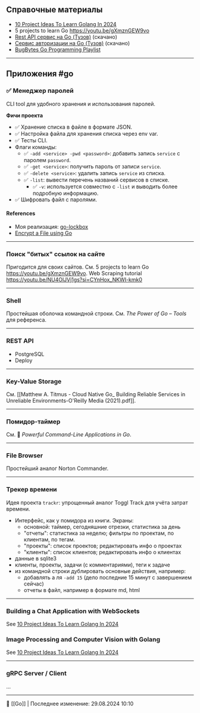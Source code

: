 ## Справочные материалы

- [10 Project Ideas To Learn Golang In 2024](https://golang.withcodeexample.com/blog/golang-project-ideas/)
- 5 projects to learn Go https://youtu.be/gXmznGEW9vo
- [Rest API сервис на Go (Тузов)](https://youtu.be/rCJvW2xgnk0?si=hyIpCgBV-2mnqe_v) (скачано)
- [Сервис авторизации на Go (Тузов)](https://youtu.be/EURjTg5fw-E?si=XOf8p3zJj6L95l78) (скачано)
- [BugBytes Go Programming Playlist](https://www.youtube.com/playlist?list=PL-2EBeDYMIbR1ag15E2MonJOj_cCIjUnd)

----
## Приложения #go
### ✅ Менеджер паролей

CLI tool для удобного хранения и использования паролей.

**Фичи проекта**

- ✅ Хранение списка в файле в формате JSON.
- ✅ Настройка файла для хранения списка через env var.
- ✅ Тесты CLI.
- Флаги команды:
	- ✅ `-add <service> -pwd <password>`: добавить запись `service` с паролем `password`.
	- ✅ `-get <service>`: получить пароль от записи `service`.
	- ✅ `-delete <service>`: удалить запись `service` из списка.
	- ✅ `-list`: вывести перечень названий сервисов в списке.
      - ✅ `-v`: используется совместно с `-list` и выводить более подробную информацию.
- ✅ Шифровать файл с паролями.

#### References

- Моя реализация: [go-lockbox](https://github.com/hazadus/go-lockbox)
- [Encrypt a File using Go](https://medium.com/@mertkimyonsen/encrypt-a-file-using-go-f1fe3bc7c635)

----
### Поиск "битых" ссылок на сайте

Пригодится для своих сайтов. См. 5 projects to learn Go https://youtu.be/gXmznGEW9vo.
Web Scraping tutorial https://youtu.be/NU4OlJVj1gs?si=CYnHox_NKWI-kmk0

----
### Shell

Простейшая оболочка командной строки. См. *The Power of Go – Tools* для референса.

----
### REST API

- PostgreSQL
- Deploy

----
### Key-Value Storage

См. [[Matthew A. Titmus - Cloud Native Go_ Building Reliable Services in Unreliable Environments-O'Reilly Media (2021).pdf]].

----
### Помидор-таймер

См. 📖 *Powerful Command-Line Applications in Go*.

----
### File Browser

Простейший аналог Norton Commander.

----
### Трекер времени

Идея проекта `trackr`: упрощенный аналог Toggl Track для учёта затрат времени.

- Интерфейс, как у помидора из книги. Экраны:
	- основной: таймер, сегодняшние отрезки, статистика за день
	- "отчеты": статистика за неделю; фильтры по проектам, по клиентам, по тегам.
	- "проекты": список проектов; редактировать инфо о проектах
	- "клиенты": список клиентов; редактировать инфо о клиентах
- данные в sqlite3
- клиенты, проекты, задачи (с комментариями), теги к задаче
- из командной строки дублировать основные действия, например:
	- добавлять а ля `-add 15` (дело последние 15 минут с завершением сейчас) 
	- отчеты в файл, например в формате md, html

----
### Building a Chat Application with WebSockets

See [10 Project Ideas To Learn Golang In 2024](https://golang.withcodeexample.com/blog/golang-project-ideas/)

### Image Processing and Computer Vision with Golang

See [10 Project Ideas To Learn Golang In 2024](https://golang.withcodeexample.com/blog/golang-project-ideas/)

----
### gRPC Server / Client

...

----
📂 [[Go]] | Последнее изменение: 29.08.2024 10:10